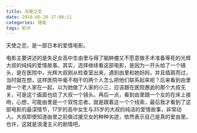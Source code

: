 ```yaml
---
title: 天使之恋
date: 2018-05-20 17:00:11
categories: 随笔
tags: 影评
---
```

天使之恋，是一部日本的爱情电影。

电影主要讲述的是失足女高中生由里与得了脑肿瘤又不愿意做手术准备等死的光辉大叔的纯纯的爱情故事。其实，选择继续看这部电影，是因为一开头给了一个镜头，是在医院中，光辉大叔刚从检查室出来，遇到由里和她妈妈，并且插肩而过，当时就在想，这样医院中毫不相干的两个人怎么把他们联系起来呢？后来看到由里跟一个老人家在一起，以为她做了人家的小三，应该跟在医院邂逅的那个大叔无关，可是这个画面也给了大叔一个镜头。再后一点，看到由里跟一个女的在床上接吻，心想，可能由里是一个双性恋者。就是跟着这一个个线索，最后我才看到了这部电影的最深情节，17岁的高中女生与35岁的大叔的纯洁的爱情故事，非常动人。大叔即使知道由里之前做过援交女的种种劣迹，依然表示自己是真的爱由里。也许，这就是浪漫主义的剧情吧。